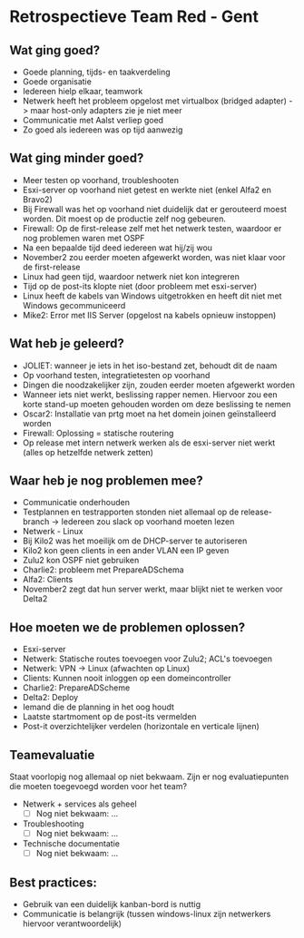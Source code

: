 # Retrospectieve Team Red - Gent

## Wat ging goed?
- Goede planning, tijds- en taakverdeling
- Goede organisatie
- Iedereen hielp elkaar, teamwork
- Netwerk heeft het probleem opgelost met virtualbox (bridged adapter) -> maar host-only adapters zie je niet meer
- Communicatie met Aalst verliep goed
- Zo goed als iedereen was op tijd aanwezig

## Wat ging minder goed?
- Meer testen op voorhand, troubleshooten
- Esxi-server op voorhand niet getest en werkte niet (enkel Alfa2 en Bravo2)
- Bij Firewall was het op voorhand niet duidelijk dat er gerouteerd moest worden. Dit moest op de productie zelf nog gebeuren.
- Firewall: Op de first-release zelf met het netwerk testen, waardoor er nog problemen waren met OSPF 
- Na een bepaalde tijd deed iedereen wat hij/zij wou
- November2 zou eerder moeten afgewerkt worden, was niet klaar voor de first-release
- Linux had geen tijd, waardoor netwerk niet kon integreren
- Tijd op de post-its klopte niet (door probleem met esxi-server)
- Linux heeft de kabels van Windows uitgetrokken en heeft dit niet met Windows gecommuniceerd
- Mike2: Error met IIS Server (opgelost na kabels opnieuw instoppen)

## Wat heb je geleerd?
- JOLIET: wanneer je iets in het iso-bestand zet, behoudt dit de naam
- Op voorhand testen, integratietesten op voorhand
- Dingen die noodzakelijker zijn, zouden eerder moeten afgewerkt worden
- Wanneer iets niet werkt, beslissing rapper nemen. Hiervoor zou een korte stand-up moeten gehouden worden om deze beslissing te nemen
- Oscar2: Installatie van prtg moet na het domein joinen geïnstalleerd worden
- Firewall: Oplossing = statische routering
- Op release met intern netwerk werken als de esxi-server niet werkt (alles op hetzelfde netwerk zetten)

## Waar heb je nog problemen mee?
- Communicatie onderhouden
- Testplannen en testrapporten stonden niet allemaal op de release-branch -> Iedereen zou slack op voorhand moeten lezen
- Netwerk - Linux
- Bij Kilo2 was het moeilijk om de DHCP-server te autoriseren
- Kilo2 kon geen clients in een ander VLAN een IP geven
- Zulu2 kon OSPF niet gebruiken
- Charlie2: probleem met PrepareADSchema
- Alfa2: Clients 
- November2 zegt dat hun server werkt, maar blijkt niet te werken voor Delta2
  
## Hoe moeten we de problemen oplossen?
- Esxi-server 
- Netwerk: Statische routes toevoegen voor Zulu2; ACL's toevoegen
- Netwerk: VPN -> Linux (afwachten op Linux)
- Clients: Kunnen nooit inloggen op een domeincontroller 
- Charlie2: PrepareADScheme
- Delta2: Deploy
- Iemand die de planning in het oog houdt
- Laatste startmoment op de post-its vermelden
- Post-it overzichtelijker verdelen (horizontale en verticale lijnen) 
  
## Teamevaluatie
Staat voorlopig nog allemaal op niet bekwaam. Zijn er nog evaluatiepunten die moeten toegevoegd worden voor het team?  
- Netwerk + services als geheel
  - [ ] Nog niet bekwaam: ...
- Troubleshooting
  - [ ] Nog niet bekwaam: ...
- Technische documentatie
  - [ ] Nog niet bekwaam: ...  

## Best practices:
- Gebruik van een duidelijk kanban-bord is nuttig
- Communicatie is belangrijk (tussen windows-linux zijn netwerkers hiervoor verantwoordelijk)

